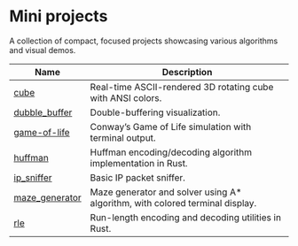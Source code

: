 # Mini projects

A collection of compact, focused projects showcasing various algorithms and visual demos.


| Name                  | Description                                             |
|-----------------------|---------------------------------------------------------|
| [cube](./cube)         | Real-time ASCII-rendered 3D rotating cube with ANSI colors. |
| [dubble_buffer](./dubble_buffer) | Double-buffering visualization. |
| [game-of-life](./game-of-life) | Conway’s Game of Life simulation with terminal output.   |
| [huffman](./huffman)   | Huffman encoding/decoding algorithm implementation in Rust. |
| [ip_sniffer](./ip_sniffer) | Basic IP packet sniffer.        |
| [maze_generator](./maze_generator) | Maze generator and solver using A* algorithm, with colored terminal display. |
| [rle](./rle)           | Run-length encoding and decoding utilities in Rust.     |

